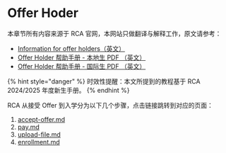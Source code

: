 # Offer Hoder

本章节所有内容来源于 RCA 官网，本网站只做翻译与解释工作，原文请参考：

* [Information for offer holders（英文）](https://www.rca.ac.uk/study/application-process/information-for-offer-holders/)
* [Offer Holder 帮助手册 - 本地生 PDF （英文）](https://rca-production.herokuapp.com/documents2/844/RCA\_Offer\_Holder\_Pack\_24\_25\_-\_April.pdf)
* [Offer Holder 帮助手册 - 国际生 PDF  （英文）](https://rca-production.herokuapp.com/documents2/842/Accessible\_Offer\_Holder\_Pack\_24\_25\_17\_April.docx)

{% hint style="danger" %}
时效性提醒：本文所提到的教程基于 RCA 2024/2025 年度新生手册。
{% endhint %}

RCA 从接受 Offer 到入学分为以下几个步骤，点击链接跳转到对应的页面：

1. [accept-offer.md](accept-offer.md "mention")
2. [pay.md](pay.md "mention")
3. [upload-file.md](upload-file.md "mention")
4. [enrollment.md](enrollment.md "mention")
